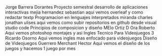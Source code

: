 Jorge Barrera Dorantes
Proyecto semestral desarrollo de aplicaciones interactivas
mejia hernandez sebastian
aqui vemos overleaf y como redactar textp
Programacion en lenguajes interpretados
miranda charles jonathan ulises
aqui vemos como subir repositorios en github desde visual studio code
Principios de composicion y diseño
MElo Ortiz D Ora Roberto
Aqui vemos photoshop montajes y asi
Ingles Tecnico Para Videojuegos 3
Ricardo Osorno
Aqui vemos ingles mas enfocado para videojuegos
Diseño de Videojuegos
Guerrero Merchant Hector 
Aqui vemos el diseño de los juegos y hacemos 1 juego por mes